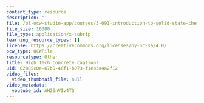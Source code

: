 ```yaml
---
content_type: resource
description: ''
file: /ol-ocw-studio-app/courses/3-091-introduction-to-solid-state-chemistry-fall-2018/AH26nVIv4TQ_captions.webvtt
file_size: 16300
file_type: application/x-subrip
learning_resource_types: []
license: https://creativecommons.org/licenses/by-nc-sa/4.0/
ocw_type: OCWFile
resourcetype: Other
title: High Tech Concrete captions
uid: 02885c0a-67b0-46f1-b073-f1eb3a4a2f12
video_files:
  video_thumbnail_file: null
video_metadata:
  youtube_id: AH26nVIv4TQ
---
```

